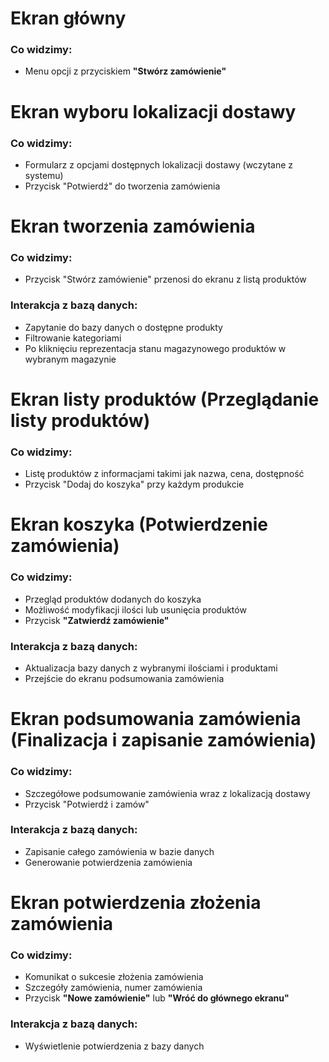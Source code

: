 # Ekran główny

### Co widzimy:

- Menu opcji z przyciskiem **"Stwórz zamówienie"**

# Ekran wyboru lokalizacji dostawy

### Co widzimy:

- Formularz z opcjami dostępnych lokalizacji dostawy (wczytane z systemu)
- Przycisk "Potwierdź" do tworzenia zamówienia

# Ekran tworzenia zamówienia

### Co widzimy:

- Przycisk "Stwórz zamówienie" przenosi do ekranu z listą produktów

### Interakcja z bazą danych:

- Zapytanie do bazy danych o dostępne produkty
- Filtrowanie kategoriami
- Po kliknięciu reprezentacja stanu magazynowego produktów w wybranym magazynie

# Ekran listy produktów (Przeglądanie listy produktów)

### Co widzimy:

- Listę produktów z informacjami takimi jak nazwa, cena, dostępność
- Przycisk "Dodaj do koszyka" przy każdym produkcie

# Ekran koszyka (Potwierdzenie zamówienia)

### Co widzimy:

- Przegląd produktów dodanych do koszyka
- Możliwość modyfikacji ilości lub usunięcia produktów
- Przycisk **"Zatwierdź zamówienie"**

### Interakcja z bazą danych:

- Aktualizacja bazy danych z wybranymi ilościami i produktami
- Przejście do ekranu podsumowania zamówienia

# Ekran podsumowania zamówienia (Finalizacja i zapisanie zamówienia)

### Co widzimy:

- Szczegółowe podsumowanie zamówienia wraz z lokalizacją dostawy
- Przycisk "Potwierdź i zamów"

### Interakcja z bazą danych:

- Zapisanie całego zamówienia w bazie danych
- Generowanie potwierdzenia zamówienia

# Ekran potwierdzenia złożenia zamówienia

### Co widzimy:

- Komunikat o sukcesie złożenia zamówienia
- Szczegóły zamówienia, numer zamówienia
- Przycisk **"Nowe zamówienie"** lub **"Wróć do głównego ekranu"**

### Interakcja z bazą danych:

- Wyświetlenie potwierdzenia z bazy danych
```
